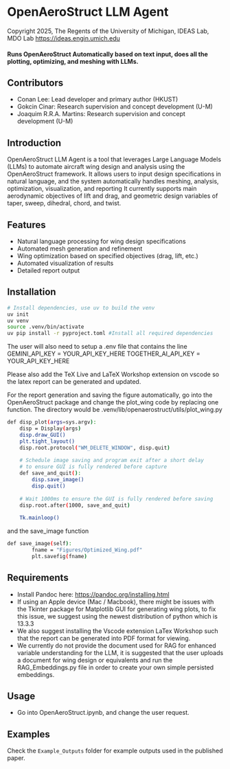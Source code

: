 # OpenAeroStruct LLM Agent
Copyright 2025, The Regents of the  University of Michigan, IDEAS Lab, MDO Lab
https://ideas.engin.umich.edu

#### Runs OpenAeroStruct Automatically based on text input, does all the plotting, optimizing, and meshing with LLMs.

## Contributors
- Conan Lee: Lead developer and primary author (HKUST) 
- Gokcin Cinar: Research supervision and concept development (U-M)
- Joaquim R.R.A. Martins: Research supervision and concept development (U-M)

## Introduction
OpenAeroStruct LLM Agent is a tool that leverages Large Language Models (LLMs) to automate aircraft wing design and analysis using the OpenAeroStruct framework. It allows users to input design specifications in natural language, and the system automatically handles meshing, analysis, optimization, visualization, and reporting It currently supports main aerodynamic objectives of lift and drag, and geometric design variables of taper, sweep, dihedral, chord, and twist.

## Features
- Natural language processing for wing design specifications
- Automated mesh generation and refinement
- Wing optimization based on specified objectives (drag, lift, etc.)
- Automated visualization of results
- Detailed report output

## Installation
```bash
# Install dependencies, use uv to build the venv
uv init
uv venv
source .venv/bin/activate
uv pip install -r pyproject.toml #Install all required dependencies
```

The user will also need to setup a .env file that contains the line
GEMINI_API_KEY = YOUR_API_KEY_HERE 
TOGETHER_AI_API_KEY = YOUR_API_KEY_HERE


Please also add the TeX Live and LaTeX Workshop extension on vscode so the latex report can be generated and updated.

For the report generation and saving the figure automatically, go into the OpenAeroStruct package and change the plot_wing code by replacing one function. The directory would be .venv/lib/openaerostruct/utils/plot_wing.py

```bash
def disp_plot(args=sys.argv):
    disp = Display(args)
    disp.draw_GUI()
    plt.tight_layout()
    disp.root.protocol("WM_DELETE_WINDOW", disp.quit)
    
    # Schedule image saving and program exit after a short delay
    # to ensure GUI is fully rendered before capture
    def save_and_quit():
        disp.save_image()
        disp.quit()
    
    # Wait 1000ms to ensure the GUI is fully rendered before saving
    disp.root.after(1000, save_and_quit)
    
    Tk.mainloop()
```

and the save_image function

```bash
def save_image(self):
        fname = "Figures/Optimized_Wing.pdf"
        plt.savefig(fname)
```


## Requirements
- Install Pandoc here: https://pandoc.org/installing.html
- If using an Apple device (Mac / Macbook), there might be issues with the Tkinter package for Matplotlib GUI for generating wing plots, to fix this issue, we suggest using the newest distribution of python which is 13.3.3
- We also suggest installing the Vscode extension LaTex Workshop such that the report can be generated into PDF format for viewing.
- We currently do not provide the document used for RAG for enhanced variable understanding for the LLM, it is suggested that the user uploads a document for wing design or equivalents and run the RAG_Embeddings.py file in order to create your own simple persisted embeddings.

## Usage
- Go into OpenAeroStruct.ipynb, and change the user request.

## Examples
Check the `Example_Outputs` folder for example outputs used in the published paper.
